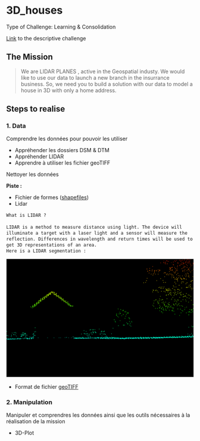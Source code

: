 # 3D_houses
Type of Challenge: Learning &amp; Consolidation

[Link](https://github.com/leersmathieu/CRL-Turing-4.22/tree/master/Projects/3.3D_houses_numpy) to the descriptive challenge 

## The Mission

> We are LIDAR PLANES , active in the Geospatial industy. We would like to use our data to launch a new branch in the insurrance business.  So, we need you to build a solution with our data to model a house in 3D with only a home address.

## Steps to realise

### 1. Data
Comprendre les données pour pouvoir les utiliser

- Appréhender les dossiers DSM & DTM
- Appréhender LIDAR
- Apprendre à utiliser les fichier geoTIFF

Nettoyer les données


**Piste :**

- Fichier de formes ([shapefiles](https://desktop.arcgis.com/fr/arcmap/10.3/manage-data/shapefiles/what-is-a-shapefile.htm))
- Lidar

```
What is LIDAR ?

LIDAR is a method to measure distance using light. The device will illuminate a target with a laser light and a sensor will measure the reflection. Differences in wavelength and return times will be used to get 3D representations of an area.
Here is a LIDAR segmentation :
```

![Lidar Segmentation](lidar_seg.png)

- Format de fichier  [geoTIFF](https://www.commentcamarche.net/contents/1205-tiff-format-tif)

### 2. Manipulation

Manipuler et comprendres les données ainsi que les outils nécessaires à la réalisation de la mission

- 3D-Plot